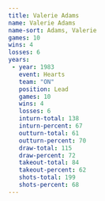 ```yaml
---
title: Valerie Adams
name: Valerie Adams
name-sort: Adams, Valerie
games: 10
wins: 4
losses: 6
years:
 - year: 1983
   event: Hearts
   team: "ON"
   position: Lead
   games: 10
   wins: 4
   losses: 6
   inturn-total: 138
   inturn-percent: 67
   outturn-total: 61
   outturn-percent: 70
   draw-total: 115
   draw-percent: 72
   takeout-total: 84
   takeout-percent: 62
   shots-total: 199
   shots-percent: 68
---
```

